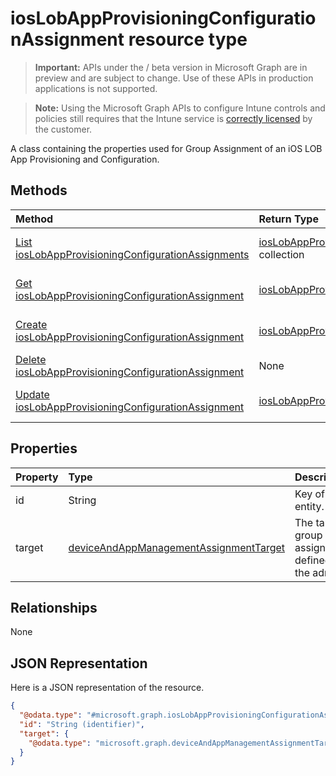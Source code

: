 ﻿# iosLobAppProvisioningConfigurationAssignment resource type

> **Important:** APIs under the / beta version in Microsoft Graph are in preview and are subject to change. Use of these APIs in production applications is not supported.

> **Note:** Using the Microsoft Graph APIs to configure Intune controls and policies still requires that the Intune service is [correctly licensed](https://go.microsoft.com/fwlink/?linkid=839381) by the customer.

A class containing the properties used for Group Assignment of an iOS LOB App Provisioning and Configuration.
## Methods
|Method|Return Type|Description|
|:---|:---|:---|
|[List iosLobAppProvisioningConfigurationAssignments](../api/intune_apps_ioslobappprovisioningconfigurationassignment_list.md)|[iosLobAppProvisioningConfigurationAssignment](../resources/intune_apps_ioslobappprovisioningconfigurationassignment.md) collection|List properties and relationships of the [iosLobAppProvisioningConfigurationAssignment](../resources/intune_apps_ioslobappprovisioningconfigurationassignment.md) objects.|
|[Get iosLobAppProvisioningConfigurationAssignment](../api/intune_apps_ioslobappprovisioningconfigurationassignment_get.md)|[iosLobAppProvisioningConfigurationAssignment](../resources/intune_apps_ioslobappprovisioningconfigurationassignment.md)|Read properties and relationships of the [iosLobAppProvisioningConfigurationAssignment](../resources/intune_apps_ioslobappprovisioningconfigurationassignment.md) object.|
|[Create iosLobAppProvisioningConfigurationAssignment](../api/intune_apps_ioslobappprovisioningconfigurationassignment_create.md)|[iosLobAppProvisioningConfigurationAssignment](../resources/intune_apps_ioslobappprovisioningconfigurationassignment.md)|Create a new [iosLobAppProvisioningConfigurationAssignment](../resources/intune_apps_ioslobappprovisioningconfigurationassignment.md) object.|
|[Delete iosLobAppProvisioningConfigurationAssignment](../api/intune_apps_ioslobappprovisioningconfigurationassignment_delete.md)|None|Deletes a [iosLobAppProvisioningConfigurationAssignment](../resources/intune_apps_ioslobappprovisioningconfigurationassignment.md).|
|[Update iosLobAppProvisioningConfigurationAssignment](../api/intune_apps_ioslobappprovisioningconfigurationassignment_update.md)|[iosLobAppProvisioningConfigurationAssignment](../resources/intune_apps_ioslobappprovisioningconfigurationassignment.md)|Update the properties of a [iosLobAppProvisioningConfigurationAssignment](../resources/intune_apps_ioslobappprovisioningconfigurationassignment.md) object.|

## Properties
|Property|Type|Description|
|:---|:---|:---|
|id|String|Key of the entity.|
|target|[deviceAndAppManagementAssignmentTarget](../resources/intune_shared_deviceandappmanagementassignmenttarget.md)|The target group assignment defined by the admin.|

## Relationships
None
## JSON Representation
Here is a JSON representation of the resource.
<!-- {
  "blockType": "resource",
  "keyProperty": "id",
  "@odata.type": "microsoft.graph.iosLobAppProvisioningConfigurationAssignment"
}
-->
``` json
{
  "@odata.type": "#microsoft.graph.iosLobAppProvisioningConfigurationAssignment",
  "id": "String (identifier)",
  "target": {
    "@odata.type": "microsoft.graph.deviceAndAppManagementAssignmentTarget"
  }
}
```



